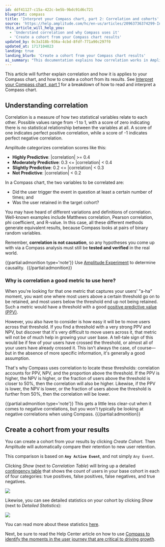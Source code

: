 ```yaml
---
id: ddf41127-c15a-422c-be5b-9bdc91d6c721
blueprint: compass
title: 'Interpret your Compass chart, part 2: Correlation and cohorts'
source: 'https://help.amplitude.com/hc/en-us/articles/20963736374299-Interpret-your-Compass-chart-part-2-Correlation-and-cohorts'
this_article_will_help_you:
  - 'Understand correlation and why Compass uses it'
  - 'Create a cohort from your Compass chart results'
updated_by: 0c3a318b-936a-4cbd-8fdf-771a90c297f0
updated_at: 1717104023
landing: true
landing_blurb: 'Create a cohort from your Compass chart results'
ai_summary: "This documentation explains how correlation works in Amplitude's Compass chart and how to create a cohort based on the results. Correlation measures the relationship between two statistical variables, with values ranging from -1 to 1. A score of zero means no relationship, 1 shows perfect positive correlation, and -1 is perfect negative correlation. Amplitude categorizes correlation scores as Highly Predictive if |correlation| >= 0.4 and Moderately Predictive if 0.3. Understanding this can help you interpret and leverage insights from your data effectively."
---
```

This article will further explain correlation and how it is applies to your Compass chart, and how to create a cohort from its results. See [Interpret your Compass chart, part 1](/docs/analytics/charts/compass/compass-interpret-1) for a breakdown of how to read and interpret a Compass chart.

## Understanding correlation

Correlation is a measure of how two statistical variables relate to each other. Possible values range from -1 to 1, with a score of zero indicating there is no statistical relationship between the variables at all. A score of one indicates perfect positive correlation, while a score of -1 indicates perfect negative correlation.

Amplitude categorizes correlation scores like this:

* **Highly Predictive**: |correlation| >= 0.4
* **Moderately Predictive**: 0.3 <= |correlation| < 0.4
* **Slightly Predictive**: 0.2 <= |correlation| < 0.3
* **Not Predictive**: |correlation| < 0.2

In a Compass chart, the two variables to be correlated are:

* Did the user trigger the event in question at least a certain number of times; and
* Was the user retained in the target cohort?

You may have heard of different variations and definitions of correlation. Well-known examples include Matthews correlation, Pearson correlation, phi coefficient, and R-value. In this case, all these different methods generate equivalent results, because Compass looks at pairs of binary random variables.

Remember, **correlation is not causation**, so any hypotheses you come up with via a Compass analysis must still be **tested and verified** in the real world.

{{partial:admonition type='note'}}
 Use [Amplitude Experiment](/docs/feature-experiment/overview) to determine causality. 
{{/partial:admonition}}

### Why is correlation a good metric to use here?

When you're looking for that one metric that captures your users' "a-ha" moment, you want one where most users above a certain threshold go on to be retained, and most users below the threshold end up not being retained. Such a metric would have a threshold with a good [positive predictive value (PPV)](/docs/analytics/charts/compass/compass-find-inflection-metrics).

However, you also have to consider is how easy it will be to move users across that threshold. If you find a threshold with a very strong PPV and NPV, but discover that it's very difficult to move users across it, that metric will not be of much help in growing your user base. A tell-tale sign of this would be if few of your users have crossed the threshold, or almost all of your users have already crossed it. This isn't always the case, of course—but in the absence of more specific information, it's generally a good assumption.

That's why Compass uses correlation to locate these thresholds: correlation accounts for PPV, NPV, and the proportion above the threshold. If the PPV is higher, the NPV is higher, or the fraction of users above the threshold is closer to 50%, then the correlation will also be higher. Likewise, if the PPV is lower, the NPV is lower, or the fraction of users above the threshold is further from 50%, then the correlation will be lower.

{{partial:admonition type='note'}}
This gets a little less clear-cut when it comes to negative correlations, but you won't typically be looking at negative correlations when using Compass.
{{/partial:admonition}}

## Create a cohort from your results

You can create a cohort from your results by clicking *Create Cohort.* Then Amplitude will automatically compare their retention to new user retention.

This comparison is based on **`Any Active Event`**, and not simply `Any Event`.

Clicking *Show* (next to *Correlation Table*) will bring up a detailed [contingency table](/docs/analytics/charts/compass/compass-find-inflection-metrics) that shows the count of users in your base cohort in each of four categories: true positives, false positives, false negatives, and true negatives. 

![](/docs/output/img/compass/Screen_Shot_2016-12-06_at_2.59.32_PM.png)

Likewise, you can see detailed statistics on your cohort by clicking *Show* (next to *Detailed Statistics*):  

![](/docs/output/img/compass/Screen_Shot_2016-11-16_at_11.15.49_AM.png)

You can read more about these statistics [here](/docs/analytics/charts/compass/compass-find-inflection-metrics).

Next, be sure to read the Help Center article on how to use [Compass to identify the moments in the user journey that are critical to driving growth](/docs/analytics/charts/compass/compass-find-inflection-metrics).
